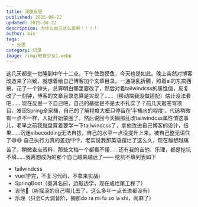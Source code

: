 ```yaml
---
title: 深夜反思
published: 2025-08-22
updated: 2025-08-22
description: 为什么自己这么菜啊！！！！
author: mio
tags:
  - 反思
category: 记录
image: /img/轻音少女1.webp
---
```

这几天都是一觉睡到中午十二点，下午使劲摸鱼，今天也是如此。晚上突然对博客改造来了兴致，就想着给自己博客加个文章目录。一通胡乱折腾，照着ai的东搞西搞，花了一个钟头，总算明白哪里要改了，然后对着tailwindcss的属性值，反复改了一刻钟，博客的文章目录总算是实现了……（移动端我没做适配）估计没法看吧……
现在反思一下自己吧，自己的基础是不是太不扎实了？前几天敲苍穹项目，发现Spring全家桶，自己的了解程度大概只停留在’半桶水的程度‘，代码稍微有一点不一样，人就开始蒙圈了。然后说回今天搁那乱改tailwindcss属性值这事儿，老早之前我就盘算着要学一下tailwindcss了，拿他改进自己博客的设计，结果……沉迷vibecodding无法自拔，自己的水平一点没提升上来。被自己整无语住了😅😅
自己执行力真的差劲👎👎，老实说我那英语摆烂了这么久，现在越想越痛苦了，稍微查点资料，那些文档一个都看不懂……还有我的吉他、乐理，都是挖坑不填……我离想成为的那个自己越来越远了——
挖坑不填列表如下
- tailwindcss
- vue(学完，不复习代码，不拿来实战)
- SpringBoot（美其名曰，边敲边学，现在成烂尾工程了）
- 吉他🎸（听摇滚的自己哪儿去了，这么多年一点长进都没有）
- 乐理（只会C大调音阶，搁那do ra mi fa so la shi，闹麻了）